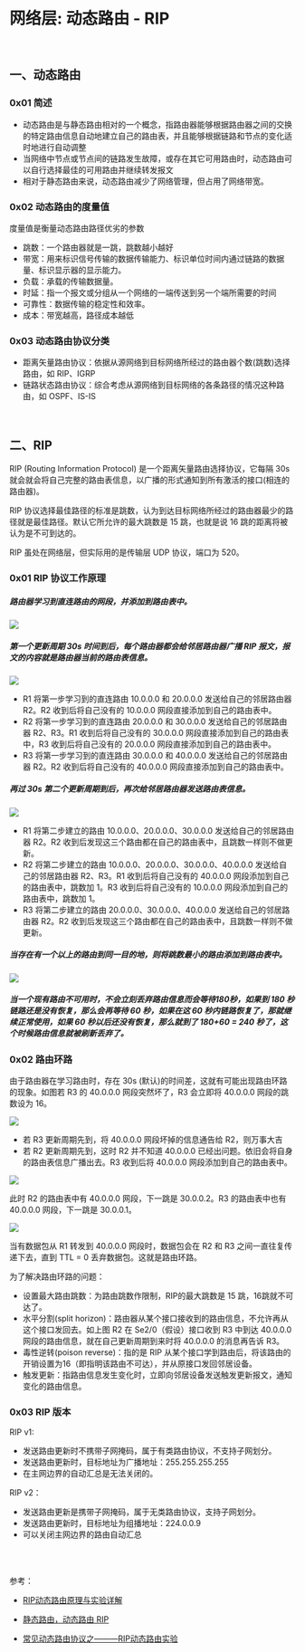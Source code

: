 # 网络层: 动态路由 - RIP

<br>


## 一、动态路由

### 0x01 简述

- 动态路由是与静态路由相对的一个概念，指路由器能够根据路由器之间的交换的特定路由信息自动地建立自己的路由表，并且能够根据链路和节点的变化适时地进行自动调整
- 当网络中节点或节点间的链路发生故障，或存在其它可用路由时，动态路由可以自行选择最佳的可用路由并继续转发报文
- 相对于静态路由来说，动态路由减少了网络管理，但占用了网络带宽。

### 0x02 动态路由的度量值

度量值是衡量动态路由路径优劣的参数

- 跳数：一个路由器就是一跳，跳数越小越好
- 带宽：用来标识信号传输的数据传输能力、标识单位时间内通过链路的数据量、标识显示器的显示能力。
- 负载：承载的传输数据量。
- 时延：指一个报文或分组从一个网络的一端传送到另一个端所需要的时间
- 可靠性：数据传输的稳定性和效率。
- 成本：带宽越高，路径成本越低

### 0x03 动态路由协议分类

- 距离矢量路由协议：依据从源网络到目标网络所经过的路由器个数(跳数)选择路由，如 RIP、IGRP
- 链路状态路由协议：综合考虑从源网络到目标网络的各条路径的情况这种路由，如 OSPF、IS-IS

<br>

## 二、RIP

RIP (Routing Information Protocol) 是一个距离矢量路由选择协议，它每隔 30s 就会就会将自己完整的路由表信息，以广播的形式通知到所有激活的接口(相连的路由器)。

RIP 协议选择最佳路径的标准是跳数，认为到达目标网络所经过的路由器最少的路径就是最佳路径。默认它所允许的最大跳数是 15 跳，也就是说 16 跳的距离将被认为是不可到达的。

RIP 虽处在网络层，但实际用的是传输层 UDP 协议，端口为 520。

### 0x01 RIP 协议工作原理

##### 路由器学习到直连路由的网段，并添加到路由表中。

![](../Images/Network/RIP/RIP_image01.png)

##### 第一个更新周期 30s 时间到后，每个路由器都会给邻居路由器广播 RIP 报文，报文的内容就是路由器当前的路由表信息。

![](../Images/Network/RIP/RIP_image02.png)

- R1 将第一步学习到的直连路由 10.0.0.0 和 20.0.0.0 发送给自己的邻居路由器 R2。R2 收到后将自己没有的 10.0.0.0 网段直接添加到自己的路由表中。
- R2 将第一步学习到的直连路由 20.0.0.0 和 30.0.0.0 发送给自己的邻居路由器 R2、R3。R1 收到后将自己没有的 30.0.0.0 网段直接添加到自己的路由表中，R3 收到后将自己没有的 20.0.0.0 网段直接添加到自己的路由表中。
- R3 将第一步学习到的直连路由 30.0.0.0 和 40.0.0.0 发送给自己的邻居路由器 R2。R2 收到后将自己没有的 40.0.0.0 网段直接添加到自己的路由表中。

##### 再过 30s 第二个更新周期到后，再次给邻居路由器发送路由表信息。

![](../Images/Network/RIP/RIP_image03.png)

- R1 将第二步建立的路由 10.0.0.0、20.0.0.0、30.0.0.0 发送给自己的邻居路由器 R2。R2 收到后发现这三个路由都在自己的路由表中，且跳数一样则不做更新。
- R2 将第二步建立的路由 10.0.0.0、20.0.0.0、30.0.0.0、40.0.0.0 发送给自己的邻居路由器 R2、R3。R1 收到后将自己没有的 40.0.0.0 网段添加到自己的路由表中，跳数加 1。R3 收到后将自己没有的 10.0.0.0 网段添加到自己的路由表中，跳数加 1。
- R3 将第二步建立的路由 20.0.0.0、30.0.0.0、40.0.0.0 发送给自己的邻居路由器 R2。R2 收到后发现这三个路由都在自己的路由表中，且跳数一样则不做更新。

##### 当存在有一个以上的路由到同一目的地，则将跳数最小的路由添加到路由表中。

![](../Images/Network/RIP/RIP_image04.png)

##### 当一个现有路由不可用时，不会立刻丢弃路由信息而会等待180秒，如果到 180 秒链路还是没有恢复，那么会再等待 60 秒，如果在这 60 秒内链路恢复了，那就继续正常使用，如果 60 秒以后还没有恢复，那么就到了 180+60 = 240 秒了，这个时候路由信息就被刷新丢弃了。

### 0x02 路由环路

由于路由器在学习路由时，存在 30s (默认)的时间差，这就有可能出现路由环路的现象。如图若 R3 的 40.0.0.0 网段突然坏了，R3 会立即将 40.0.0.0 网段的跳数设为 16。

![](../Images/Network/RIP/RIP_image05.png)

- 若 R3 更新周期先到，将 40.0.0.0 网段坏掉的信息通告给 R2，则万事大吉
- 若 R2 更新周期先到，这时 R2 并不知道 40.0.0.0 已经出问题。依旧会将自身的路由表信息广播出去。R3 收到后将 40.0.0.0 网段添加到自己的路由表中。

![](../Images/Network/RIP/RIP_image06.png)

此时 R2 的路由表中有 40.0.0.0 网段，下一跳是 30.0.0.2。R3 的路由表中也有40.0.0.0 网段，下一跳是 30.0.0.1。

![](../Images/Network/RIP/RIP_image07.png)

当有数据包从 R1 转发到 40.0.0.0 网段时，数据包会在 R2 和 R3 之间一直往复传递下去，直到 TTL = 0 丢弃数据包。这就是路由环路。

为了解决路由环路的问题：

- 设置最大路由跳数：为路由跳数作限制，RIP的最大跳数是 15 跳，16跳就不可达了。
- 水平分割(split horizon)：路由器从某个接口接收到的路由信息，不允许再从这个接口发回去。如上图 R2 在 Se2/0（假设）接口收到 R3 中到达 40.0.0.0 网段的路由信息，就在自己更新周期到来时将 40.0.0.0 的消息再告诉 R3。
- 毒性逆转(poison reverse)：指的是 RIP 从某个接口学到路由后，将该路由的开销设置为16（即指明该路由不可达），并从原接口发回邻居设备。
- 触发更新：指路由信息发生变化时，立即向邻居设备发送触发更新报文，通知变化的路由信息。

### 0x03 RIP 版本

RIP v1:

- 发送路由更新时不携带子网掩码，属于有类路由协议，不支持子网划分。
- 发送路由更新时，目标地址为广播地址：255.255.255.255
- 在主网边界的自动汇总是无法关闭的。

RIP v2：

- 发送路由更新是携带子网掩码，属于无类路由协议，支持子网划分。
- 发送路由更新时，目标地址为组播地址：224.0.0.9
- 可以关闭主网边界的路由自动汇总

<br>


<br>

参考：

- [RIP动态路由原理与实验详解](https://blog.csdn.net/CN_TangZheng/article/details/102644103)

- [静态路由，动态路由 RIP](https://www.cnblogs.com/michael9/p/13376928.html)

- [常见动态路由协议之———RIP动态路由实验](https://blog.51cto.com/14464303/2436512)

<br>